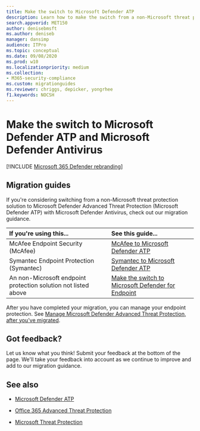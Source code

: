 ```yaml
---
title: Make the switch to Microsoft Defender ATP
description: Learn how to make the switch from a non-Microsoft threat protection solution to Microsoft Defender ATP
search.appverid: MET150    
author: denisebmsft
ms.author: deniseb
manager: dansimp
audience: ITPro
ms.topic: conceptual
ms.date: 09/08/2020 
ms.prod: w10
ms.localizationpriority: medium
ms.collection: 
- M365-security-compliance
ms.custom: migrationguides
ms.reviewer: chriggs, depicker, yongrhee
f1.keywords: NOCSH 
---
```


# Make the switch to Microsoft Defender ATP and Microsoft Defender Antivirus

[!INCLUDE [Microsoft 365 Defender rebranding](../../includes/microsoft-defender.md)]


## Migration guides

If you're considering switching from a non-Microsoft threat protection solution to Microsoft Defender Advanced Threat Protection (Microsoft Defender ATP) with Microsoft Defender Antivirus, check out our migration guidance.

|If you're using this... |See this guide... |
|:--|:--|
|McAfee Endpoint Security (McAfee)  |[McAfee to Microsoft Defender ATP](mcafee-to-microsoft-defender-migration.md) |
|Symantec Endpoint Protection (Symantec) |[Symantec to Microsoft Defender ATP](symantec-to-microsoft-defender-atp-migration.md) |
|An non-Microsoft endpoint protection solution not listed above |[Make the switch to Microsoft Defender for Endpoint](switch-to-microsoft-defender-migration.md)   |

After you have completed your migration, you can manage your endpoint protection. See [Manage Microsoft Defender Advanced Threat Protection, after you've migrated](manage-atp-post-migration.md).


## Got feedback?

Let us know what you think! Submit your feedback at the bottom of the page. We'll take your feedback into account as we continue to improve and add to our migration guidance.

## See also

- [Microsoft Defender ATP](https://docs.microsoft.com/windows/security/threat-protection)

- [Office 365 Advanced Threat Protection](https://docs.microsoft.com/microsoft-365/security/office-365-security/office-365-atp)

- [Microsoft Threat Protection](https://docs.microsoft.com/microsoft-365/security/mtp/microsoft-threat-protection?) 
